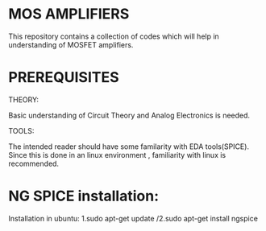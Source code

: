 # MOS AMPLIFIERS
This repository contains a collection of codes which will help in understanding of MOSFET amplifiers.
# PREREQUISITES
THEORY:

Basic understanding of Circuit Theory and Analog Electronics is needed.

TOOLS:

The intended reader should have some familarity with EDA tools(SPICE). 
Since this is done in an linux environment , familiarity with linux is recommended.

# NG SPICE installation:

Installation in ubuntu:
1.sudo apt-get update
/2.sudo apt-get install ngspice
